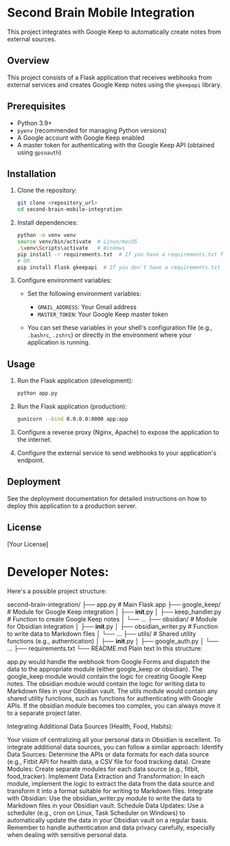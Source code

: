 # Second Brain Mobile Integration

This project integrates with Google Keep to automatically create notes from external sources.

## Overview

This project consists of a Flask application that receives webhooks from external services and creates Google Keep notes using the `gkeepapi` library.

## Prerequisites

*   Python 3.9+
*   `pyenv` (recommended for managing Python versions)
*   A Google account with Google Keep enabled
*   A master token for authenticating with the Google Keep API (obtained using `gpsoauth`)

## Installation

1.  Clone the repository:

    ```bash
    git clone <repository_url>
    cd second-brain-mobile-integration
    ```

2.  Install dependencies:

    ```bash
    python -m venv venv
    source venv/bin/activate  # Linux/macOS
    .\venv\Scripts\activate   # Windows
    pip install -r requirements.txt  # If you have a requirements.txt file
    # OR
    pip install Flask gkeepapi  # If you don't have a requirements.txt file
    ```

3.  Configure environment variables:

    *   Set the following environment variables:
        *   `GMAIL_ADDRESS`: Your Gmail address
        *   `MASTER_TOKEN`: Your Google Keep master token

    *   You can set these variables in your shell's configuration file (e.g., `.bashrc`, `.zshrc`) or directly in the environment where your application is running.

## Usage

1.  Run the Flask application (development):

    ```bash
    python app.py
    ```

2.  Run the Flask application (production):

    ```bash
    gunicorn --bind 0.0.0.0:8000 app:app
    ```

3.  Configure a reverse proxy (Nginx, Apache) to expose the application to the internet.

4.  Configure the external service to send webhooks to your application's endpoint.

## Deployment

See the deployment documentation for detailed instructions on how to deploy this application to a production server.

## License

[Your License]


# Developer Notes:
Here's a possible project structure:

second-brain-integration/
├── app.py          # Main Flask app
├── google_keep/   # Module for Google Keep integration
│   ├── __init__.py
│   ├── keep_handler.py   # Function to create Google Keep notes
│   └── ...
├── obsidian/       # Module for Obsidian integration
│   ├── __init__.py
│   ├── obsidian_writer.py  # Function to write data to Markdown files
│   └── ...
├── utils/          # Shared utility functions (e.g., authentication)
│   ├── __init__.py
│   ├── google_auth.py
│   └── ...
├── requirements.txt
└── README.md
Plain text
In this structure:

app.py would handle the webhook from Google Forms and dispatch the data to the appropriate module (either google_keep or obsidian).
The google_keep module would contain the logic for creating Google Keep notes.
The obsidian module would contain the logic for writing data to Markdown files in your Obsidian vault.
The utils module would contain any shared utility functions, such as functions for authenticating with Google APIs.
If the obsidian module becomes too complex, you can always move it to a separate project later.

Integrating Additional Data Sources (Health, Food, Habits):

Your vision of centralizing all your personal data in Obsidian is excellent. To integrate additional data sources, you can follow a similar approach:
Identify Data Sources: Determine the APIs or data formats for each data source (e.g., Fitbit API for health data, a CSV file for food tracking data).
Create Modules: Create separate modules for each data source (e.g., fitbit, food_tracker).
Implement Data Extraction and Transformation: In each module, implement the logic to extract the data from the data source and transform it into a format suitable for writing to Markdown files.
Integrate with Obsidian: Use the obsidian_writer.py module to write the data to Markdown files in your Obsidian vault.
Schedule Data Updates: Use a scheduler (e.g., cron on Linux, Task Scheduler on Windows) to automatically update the data in your Obsidian vault on a regular basis.
Remember to handle authentication and data privacy carefully, especially when dealing with sensitive personal data.
